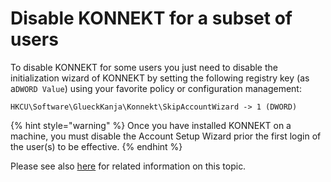 # Disable KONNEKT for a subset of users

To disable KONNEKT for some users you just need to disable the initialization wizard of KONNEKT by setting the following registry key (as a`DWORD Value`) using your favorite policy or configuration management:

```
HKCU\Software\GlueckKanja\Konnekt\SkipAccountWizard -> 1 (DWORD)
```

{% hint style="warning" %}
Once you have installed KONNEKT on a machine, you must disable the Account Setup Wizard prior the first login of the user(s) to be effective.
{% endhint %}

Please see also [here](../../troubleshooting/subscribe-a-subset-of-users.md) for related information on this topic.
